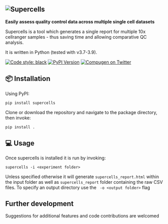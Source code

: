 ![Supercells](https://user-images.githubusercontent.com/9028967/122049119-b81ece00-cdea-11eb-9f13-9f09e20eb537.png)
---


**Easily assess quality control data across multiple single cell datasets**

Supercells is a tool which generates a single report for multiple 10x cellranger samples - thus saving time and allowing comparative QC analysis.

It is written in Python (tested with v3.7-3.9).

[![Code style: black](https://img.shields.io/badge/code%20style-black-000000.svg?style=flat-square)](https://github.com/ambv/black)
[![PyPI Version](https://img.shields.io/pypi/v/supercells.svg?style=flat-square)](https://pypi.python.org/pypi/supercells/)
[![Compugen on Twitter](https://img.shields.io/twitter/follow/CompugenLtd.svg?style=social&label=Follow)](https://twitter.com/CompugenLtd
)
<br /> 




## 📦  Installation

Using PyPI:

`pip install supercells`

Clone or download the repository and navigate to the package directory, then invoke:

`pip install . `


## 💻  Usage

Once supercells is installed it is run by invoking:

`supercells -i <experiment folder>`

Unless specified otherwise it will generate `supercells_report.html` within the input folder as well as `supercells_report` folder containing the raw CSV files. To specify an output directory use the ` -o <output folder>` flag

## Further development
Suggestions for additional features and code contributions are welcomed
